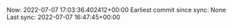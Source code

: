 Now: 2022-07-07 17:03:36.402412+00:00 Earliest commit since sync: None Last sync: 2022-07-07 16:47:45+00:00
